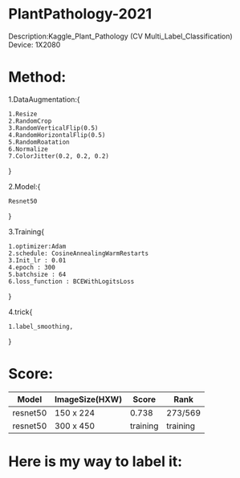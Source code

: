 # PlantPathology-2021
Description:Kaggle_Plant_Pathology (CV Multi_Label_Classification)<br/>
Device: 1X2080
# Method:
1.DataAugmentation:{


    1.Resize
    2.RandomCrop
    3.RandomVerticalFlip(0.5)
    4.RandomHorizontalFlip(0.5)
    5.RandomRoatation
    6.Normalize
    7.ColorJitter(0.2, 0.2, 0.2)


   }<br/>
   
2.Model:{

    Resnet50
}

3.Training{

    1.optimizer:Adam
    2.schedule: CosineAnnealingWarmRestarts
    3.Init_lr : 0.01
    4.epoch : 300
    5.batchsize : 64
    6.loss_function : BCEWithLogitsLoss
  }
	
4.trick{

    1.label_smoothing,
    
    
 }
	
# Score:
| Model | ImageSize(HXW) | Score | Rank |
| --- | --- | --- | --- |
| resnet50 | 150 x 224 | 0.738 | 273/569 |
| resnet50 | 300 x 450 | training | training |
# Here is my way to label it:

